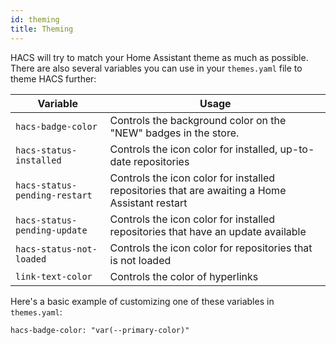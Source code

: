 ```yaml
---
id: theming
title: Theming
---
```


HACS will try to match your Home Assistant theme as much as possible. There are also several variables you can use in your `themes.yaml` file to theme HACS further:

| Variable  | Usage |
| ------------- | ------------- |
| `hacs-badge-color`  | Controls the background color on the "NEW" badges in the store.  |
| `hacs-status-installed`  | Controls the icon color for installed, up-to-date repositories  |
| `hacs-status-pending-restart`  | Controls the icon color for installed repositories that are awaiting a Home Assistant restart  |
| `hacs-status-pending-update`  | Controls the icon color for installed repositories that have an update available  |
| `hacs-status-not-loaded`  | Controls the icon color for repositories that is not loaded  |
| `link-text-color`  | Controls the color of hyperlinks  |

Here's a basic example of customizing one of these variables in `themes.yaml`:

`hacs-badge-color: "var(--primary-color)"`
